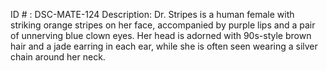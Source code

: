 ID # : DSC-MATE-124
Description: Dr. Stripes is a human female with striking orange stripes on her face, accompanied by purple lips and a pair of unnerving blue clown eyes. Her head is adorned with 90s-style brown hair and a jade earring in each ear, while she is often seen wearing a silver chain around her neck.